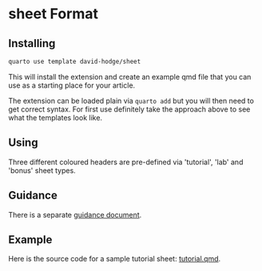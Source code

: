 # sheet Format

## Installing

```bash
quarto use template david-hodge/sheet
```

This will install the extension and create an example qmd file that you can use as a starting place for your article.

The extension can be loaded plain via `quarto add` but you will then need to get correct syntax. For first use definitely take the approach above to see what the templates look like.

## Using

Three different coloured headers are pre-defined via 'tutorial', 'lab' and 'bonus' sheet types.

## Guidance

There is a separate [guidance document](guide.md).

## Example

Here is the source code for a sample tutorial sheet: [tutorial.qmd](tutorial.qmd).
